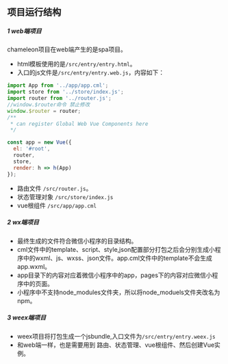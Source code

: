 
## 项目运行结构
##### 1 web端项目
chameleon项目在web端产生的是spa项目。
- html模板使用的是`/src/entry/entry.html`。
- 入口的js文件是`/src/entry/entry.web.js`，内容如下：

```javascript
import App from '../app/app.cml';
import store from '../store/index.js';
import router from '../router.js';
//window.$router命令 禁止修改
window.$router = router;
/**
 * can register Global Web Vue Components here
 */

const app = new Vue({
  el: '#root',
  router,
  store,
  render: h => h(App)
});

```

- 路由文件 `/src/router.js`。
- 状态管理对象 `/src/store/index.js`
- vue根组件 `/src/app/app.cml`

##### 2 wx端项目
- 最终生成的文件符合微信小程序的目录结构。
- cml文件中的template、script、style,json配置部分打包之后会分别生成小程序中的wxml、js、wxss、json文件。app.cml文件中的template不会生成app.wxml。
- app目录下的内容对应着微信小程序中的app，pages下的内容对应微信小程序中的页面。
- 小程序中不支持node_modules文件夹，所以将node_moduels文件夹改名为npm。

##### 3 weex端项目
- weex项目将打包生成一个jsbundle,入口文件为`/src/entry/entry.weex.js`
- 和web端一样，也是需要用到 路由、状态管理、vue根组件、然后创建Vue实例。